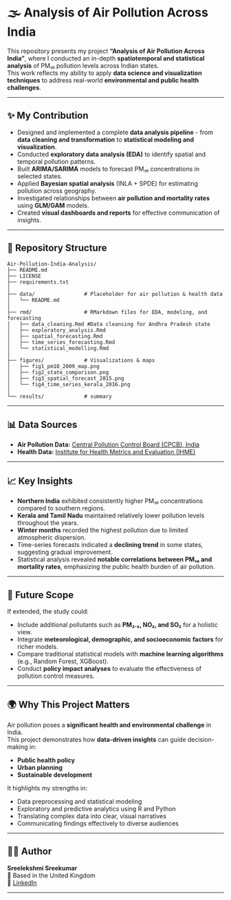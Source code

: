 # 🌫️ Analysis of Air Pollution Across India

This repository presents my project **“Analysis of Air Pollution Across India”**, where I conducted an in-depth **spatiotemporal and statistical analysis** of PM₁₀ pollution levels across Indian states.  
This work reflects my ability to apply **data science and visualization techniques** to address real-world **environmental and public health challenges**.

---

## ✨ My Contribution

- Designed and implemented a complete **data analysis pipeline** - from **data cleaning and transformation** to **statistical modeling and visualization**.  
- Conducted **exploratory data analysis (EDA)** to identify spatial and temporal pollution patterns.  
- Built **ARIMA/SARIMA** models to forecast PM₁₀ concentrations in selected states.  
- Applied **Bayesian spatial analysis** (INLA + SPDE) for estimating pollution across geography.  
- Investigated relationships between **air pollution and mortality rates** using **GLM/GAM** models.  
- Created **visual dashboards and reports** for effective communication of insights.  

---

## 📂 Repository Structure

```
Air-Pollution-India-Analysis/
├── README.md
├── LICENSE
├── requirements.txt
│
├── data/                # Placeholder for air pollution & health data 
│   └── README.md
│
├── rmd/                 # RMarkdown files for EDA, modeling, and forecasting
│   ├── data_cleaning.Rmd #Data cleansing for Andhra Pradesh state
│   ├── exploratory_analysis.Rmd 
│   ├── spatial_forecasting.Rmd
│   ├── time_series_forecasting.Rmd
│   └── statistical_modelling.Rmd
│
├── figures/             # Visualizations & maps
│   ├── fig1_pm10_2009_map.png
│   ├── fig2_state_comparison.png
│   ├── fig3_spatial_forecast_2015.png
│   └── fig4_time_series_kerala_2016.png
│
└── results/             # summary 

```

---

## 📊 Data Sources

- **Air Pollution Data:** [Central Pollution Control Board (CPCB), India](https://cpcb.nic.in/)  
- **Health Data:** [Institute for Health Metrics and Evaluation (IHME)](https://www.healthdata.org/)  

---

## 📈 Key Insights

- **Northern India** exhibited consistently higher PM₁₀ concentrations compared to southern regions.  
- **Kerala and Tamil Nadu** maintained relatively lower pollution levels throughout the years.  
- **Winter months** recorded the highest pollution due to limited atmospheric dispersion.  
- Time-series forecasts indicated a **declining trend** in some states, suggesting gradual improvement.  
- Statistical analysis revealed **notable correlations between PM₁₀ and mortality rates**, emphasizing the public health burden of air pollution.

---

## 🔮 Future Scope

If extended, the study could:
- Include additional pollutants such as **PM₂.₅, NO₂, and SO₂** for a holistic view.  
- Integrate **meteorological, demographic, and socioeconomic factors** for richer models.  
- Compare traditional statistical models with **machine learning algorithms** (e.g., Random Forest, XGBoost).  
- Conduct **policy impact analyses** to evaluate the effectiveness of pollution control measures.  

---

## 🌍 Why This Project Matters

Air pollution poses a **significant health and environmental challenge** in India.  
This project demonstrates how **data-driven insights** can guide decision-making in:
- **Public health policy**  
- **Urban planning**  
- **Sustainable development**  

It highlights my strengths in:
- Data preprocessing and statistical modeling  
- Exploratory and predictive analytics using R and Python  
- Translating complex data into clear, visual narratives  
- Communicating findings effectively to diverse audiences  

---

## 👩‍💻 Author

**Sreelekshmi Sreekumar**  
📍 Based in the United Kingdom  
🔗 [LinkedIn](https://www.linkedin.com/in/sreelekshmi-sreekumar-8a171a21b/)  

---

